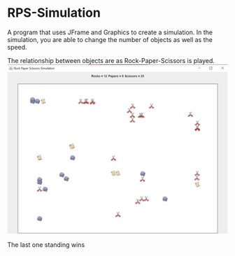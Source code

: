 # RPS-Simulation
A program that uses JFrame and Graphics to create a simulation. In the simulation, you are able to change the number of objects as well as the speed. 

The relationship between objects are as Rock-Paper-Scissors is played. 
![image](<RPS Simulation/assets/Example.png>)

The last one standing wins 
